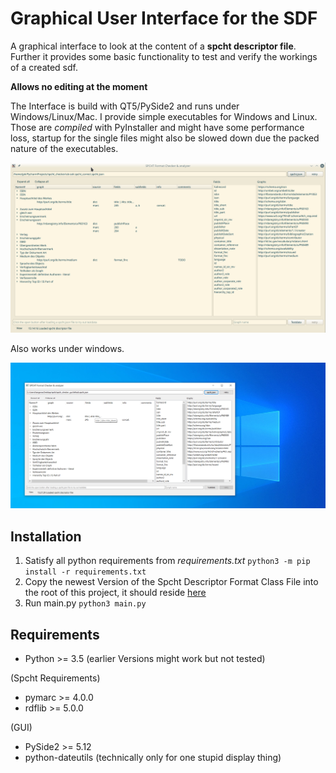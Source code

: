# Graphical User Interface for the SDF

A graphical interface to look at the content of a **spcht descriptor file**. Further it provides some basic functionality to test and verify the workings of a created sdf.

**Allows no editing at the moment**

The Interface is build with QT5/PySide2 and runs under Windows/Linux/Mac. I provide simple executables for Windows and Linux. Those are *compiled* with PyInstaller and might have some performance loss, startup for the single files might also be slowed down due the packed nature of the executables.

![main_menu](./README/main_menu.png)

Also works under windows.

![spchtgui_windows](./README/spchtgui_windows.png)

## Installation

1. Satisfy all python requirements from *requirements.txt* `python3 -m pip install -r requirements.txt`
2. Copy the newest Version of the Spcht Descriptor Format Class File into the root of this project, it should reside [here](https://github.com/jpkanter/tiny-efre-lod-tools/blob/Imperator/SpchtDescriptorFormat.py)
3. Run main.py `python3 main.py`

## Requirements

* Python >= 3.5 (earlier Versions might work but not tested)

(Spcht Requirements)

* pymarc >= 4.0.0
* rdflib >= 5.0.0

(GUI)

* PySide2 >= 5.12
* python-dateutils (technically only for one stupid display thing)

